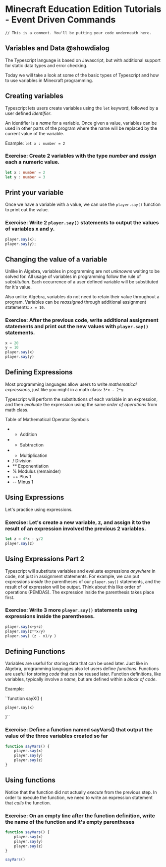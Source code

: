 # Minecraft Education Edition Tutorials - Event Driven Commands

```template
// This is a comment. You'll be putting your code underneath here.
```

## Variables and Data @showdialog

The Typescript language is based on Javascript, but with additional support for static data types and error checking.

Today we will take a look at some of the basic types of Typescript and how to use variables in Minecraft programming.

## Creating variables

Typescript lets users create variables using the ``let`` keyword, followed by a user defined *identifier*.

An identifier is a *name* for a variable. Once given a value, variables can be used in other parts of the program where the name will be replaced by the current value of the variable.

Example: ``let x : number = 2``

### Exercise: Create 2 variables with the type *number* and *assign* each a numeric value.

```typescript
let x : number = 2
let y : number = 3
```

## Print your variable

Once we have a variable with a value, we can use the ``player.say()`` function to print out the value.

### Exercise: Write 2 ``player.say()`` statements to output the values of variables x and y.

```typescript
player.say(x);
player.say(y);
```
## Changing the value of a variable

Unlike in Algebra, variables in programming are not *unknowns* waiting to be solved for. All usage of variables in programming follow the rule of *substitution*. Each occurrence of a user defined variable will be substituted for it's value.

Also unlike Algebra, variables do not need to retain their value throughout a program. Variables can be *reassigned* through additional assignment statements: ``x = 10``.

### Exercise: After the previous code, write additional assignment statements and print out the new values with ``player.say()`` statements.

```typescript
x = 20
y = 10
player.say(x)
player.say(y)
```

## Defining Expressions

Most programming languages allow users to write *mathematical expressions*, just like you might in a math class: ``3*x - 2*y``.

Typescript will perform the substitutions of each variable in an expression, and then *evaluate* the expression using the same *order of operations* from math class.

Table of Mathematical Operator Symbols
- + Addition
- - Subtraction
- * Multiplication
- / Division
- ** Exponentiation
- % Modulus (remainder)
- ++ Plus 1
- -- Minus 1

## Using Expressions

Let's practice using expressions.

### Exercise: Let's create a new variable, z, and assign it to the result of an expression involved the previous 2 variables.

```typescript
let z = 4*x - y/2
player.say(z)
```

## Using Expressions Part 2

Typescript will substitute variables and evaluate expressions *anywhere* in code, not just in assignment statements. For example, we can put expressions *inside* the parentheses of our ``player.say()`` statements, and the result of of expression will be output. Think about this like order of operations (PEMDAS). The expression inside the parenthesis takes place first.

### Exercise: Write 3 more ``player.say()`` statements using expressions inside the parentheses. 

```typescript
player.say(x+y+z)
player.say(z**x/y)
player.say( (z - x)/y )
```

## Defining Functions

Variables are useful for storing data that can be used later. Just like in Algebra, programming languages also let users define *functions*. Functions are useful for storing *code* that can be reused later. Function definitions, like variables, typically involve a *name*, but are defined within a *block of code*.

Example:

``function sayX() {

	player.say(x)

}``

### Exercise: Define a function named sayVars() that output the value of the three variables created so far

```typescript
function sayVars() {
	player.say(x)
	player.say(y)
	player.say(z)
}
```

## Using functions

Notice that the function did not actually *execute* from the previous step. In order to execute the function, we need to write an expression statement that *calls* the function.

### Exercise: On an empty line after the function definition, write the name of the function and it's empty parentheses

```typescript
function sayVars() {
	player.say(x)
	player.say(y)
	player.say(z)
}

sayVars()
```
